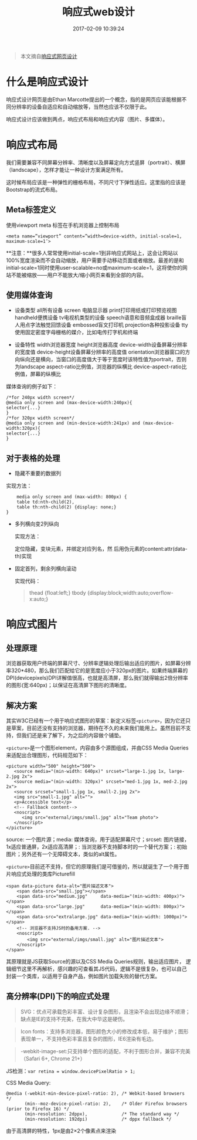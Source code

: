 ﻿---
title: 响应式web设计
date: 2017-02-09 10:39:24
tags: HTML5 CSS3
---

> 本文摘自[响应式网页设计][1]

# 什么是响应式设计

响应式设计网页是由Ethan Marcotte提出的一个概念，指的是网页应该能根据不同分辨率的设备自适应和自动缩放等，当然也应该不仅限于此。

响应式设计应该做到两点，响应式布局和响应式内容（图片、多媒体）。

# 响应式布局

我们需要兼容不同屏幕分辨率、清晰度以及屏幕定向方式竖屏（portrait）、横屏（landscape），怎样才能让一种设计方案满足所有。

这时候布局应该是一种弹性的栅格布局，不同尺寸下弹性适应。这里指的应该是Bootstrap的流式布局。

## Meta标签定义

使用viewport meta 标签在手机浏览器上控制布局

    <meta name=”viewport” content=”width=device-width, initial-scale=1, maximum-scale=1″>
    
**注意：**很多人常常使用initial-scale=1到非响应式网站上，这会让网站以100%宽度渲染而不会自动缩放，用户需要手动移动页面或者缩放。最差的是和initial-scale=1同时使用user-scalable=no或maximum-scale=1，这将使你的网站不能被缩放——用户不能放大/缩小网页来看到全部的内容。

## 使用媒体查询

- 设备类型
all所有设备
screen 电脑显示器
print打印用纸或打印预览视图
handheld便携设备
tv电视机类型的设备
speech语意和音频盒成器
braille盲人用点字法触觉回馈设备
embossed盲文打印机
projection各种投影设备
tty使用固定密度字母栅格的媒介，比如电传打字机和终端

- 设备特性
width浏览器宽度
height浏览器高度
device-width设备屏幕分辨率的宽度值
device-height设备屏幕分辨率的高度值
orientation浏览器窗口的方向纵向还是横向，当窗口的高度值大于等于宽度时该特性值为portrait，否则为landscape
aspect-ratio比例值，浏览器的纵横比
device-aspect-ratio比例值，屏幕的纵横比

媒体查询的例子如下：

    /*for 240px width screen*/
    @media only screen and (max-device-width:240px){
    selector{...}
    }
    /*for 320px width screen*/
    @media only screen and (min-device-width:241px) and (max-device-width:320px){
    selector{...}
    }
    
## 对于表格的处理

- 隐藏不重要的数据列

 实现方法：

        media only screen and (max-width: 800px) {
    	table td:nth-child(2), 
    	table th:nth-child(2) {display: none;}
    }
    
- 多列横向变2列纵向

    实现方法：
    <thead>定位隐藏，<td>变块元素，并绑定对应<th>列名，然    后用伪元素的content:attr(data-th)实现<th>

- 固定首列，剩余列横向滚动

    实现代码：
    
    > thead {float:left;}
    tbody {display:block;width:auto;overflow-x:auto;}
    
# 响应式图片

## 处理原理

浏览器获取用户终端的屏幕尺寸、分辨率逻辑处理后输出适应的图片，如屏幕分辨率320*480，那么我们匹配给它的是宽度应小于320px的图片。如果终端屏幕的DPI(devicepixels)DPI详解值很高，也就是高清屏，那么我们就得输出2倍分辨率的图形(宽:640px)；以保证在高清屏下图形的清晰度。

## 解决方案

其实W3C已经有一个用于响应式图形的草案：新定义标签`<picture>`，因为它还只是草案，目前还没有支持的浏览器，期待在不久的未来我们能用上。虽然目前不支持，但我们还是来了解下，为之后的内容做个铺垫。

`<picture>`是一个图形element，内容由多个源图组成，并由CSS Media Queries来适配出合理图形，代码规范如下：


    <picture width="500" height="500">
       <source media="(min-width: 640px)" srcset="large-1.jpg 1x, large-2.jpg 2x">
       <source media="(min-width: 320px)" srcset="med-1.jpg 1x, med-2.jpg 2x">
       <source srcset="small-1.jpg 1x, small-2.jpg 2x">
       <img src="small-1.jpg" alt="">
       <p>Accessible text</p>
       <!-- Fallback content-->
       <noscript>
          <img src="external/imgs/small.jpg" alt="Team photo">
       </noscript>
    </picture>

source: 一个图片源；media: 媒体查询，用于适配屏幕尺寸；srcset: 图片链接，1x适应普通屏，2x适应高清屏；<noscript/>: 当浏览器不支持脚本时的一个替代方案；<img/>: 初始图片；另外还有一个无障碍文本，类似<img/>的alt属性。

`<picture>`目前还不支持，但它的原理我们是可借鉴的，所以就诞生了一个用于图片响应式处理的类库Picturefill

    <span data-picture data-alt="图片描述文本">
        <span data-src="small.jpg"></span>
        <span data-src="medium.jpg"     data-media="(min-width: 400px)"></span>
        <span data-src="large.jpg"      data-media="(min-width: 800px)"></span>
        <span data-src="extralarge.jpg" data-media="(min-width: 1000px)"></span>
        <!-- 浏览器不支持JS时的备用方案. -->
        <noscript>
            <img src="external/imgs/small.jpg" alt="图片描述文本">
        </noscript>
    </span>


其原理就是JS获取Source的源以及CSS Media Queries规则，输出适应图片， 逻辑细节这里不再解析，感兴趣的可查看其JS代码，逻辑不是很复杂，也可以自己封装一个类库，以适用于自身产品，例如图片加载失败的替代方案。

## 高分辨率(DPI)下的响应式处理

  > SVG：优点可承载色彩丰富、设计复杂图形，且渲染不会出现边缘不顺滑；缺点是IE的支持不完美，在我大中华这是硬伤。
  
   > Icon fonts：支持多浏览器，图形颜色大小的修改成本低，易于维护；图形表现单一，不支持色彩丰富且复杂的图形，IE6渲染有毛边。
   
   > -webkit-image-set:只支持单个图形的适配，不利于图形合并，兼容不完美（Safari 6+, Chrome 21+）

JS检测：`var retina = window.devicePixelRatio > 1;`

CSS Media Query:

    @media (-webkit-min-device-pixel-ratio: 2), /* Webkit-based browsers */
           (min--moz-device-pixel-ratio: 2),    /* Older Firefox browsers (prior to Firefox 16) */
           (min-resolution: 2dppx),             /* The standard way */
           (min-resolution: 192dpi)             /* dppx fallback */

由于高清屏的特性，1px是由2×2个像素点来渲染

  [1]: https://isux.tencent.com/responsive-web-design.html
